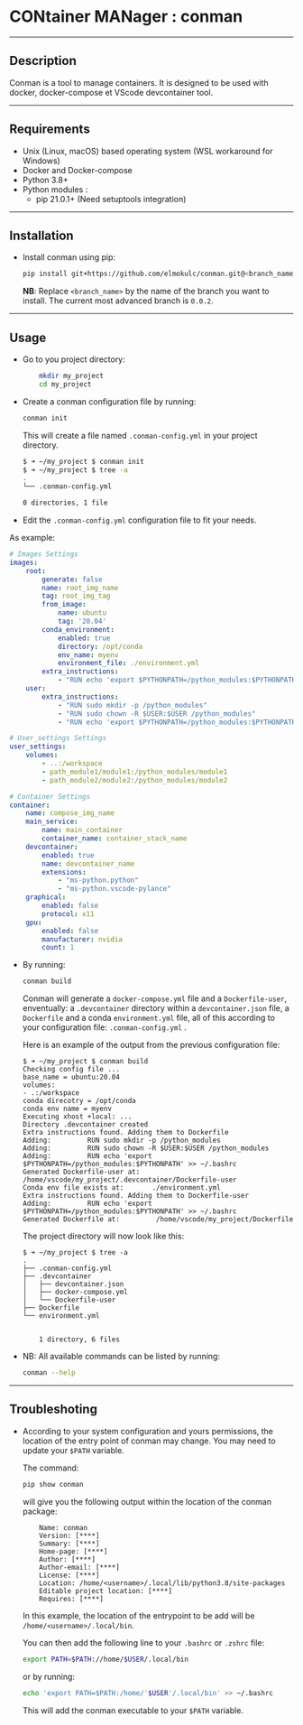 # **CON**tainer **MAN**ager : conman
---

## Description

Conman is a tool to manage containers. It is designed to be used with docker, docker-compose et VScode devcontainer tool.

---

## Requirements 

- Unix (Linux, macOS) based operating system (WSL workaround for Windows)
- Docker and Docker-compose
- Python 3.8+
- Python modules :
    - pip 21.0.1+ (Need setuptools integration)

---

## Installation

- Install conman using pip:

    ```bash
    pip install git+https://github.com/elmokulc/conman.git@<branch_name>
    ```

    **NB**: Replace `<branch_name>` by the name of the branch you want to install. The current most advanced branch is `0.0.2`.

---

## Usage

- Go to you project directory:

    ```bash
        mkdir my_project
        cd my_project
    ```
- Create a conman configuration file by running:

    ```bash
    conman init
    ```

    This will create a file named `.conman-config.yml` in your project directory.

    ```bash
    $ ➜ ~/my_project $ conman init
    $ ➜ ~/my_project $ tree -a
    .
    └── .conman-config.yml

    0 directories, 1 file
    ```
- Edit the `.conman-config.yml` configuration file to fit your needs.

As example:

```yml 
# Images Settings
images:
    root:
        generate: false
        name: root_img_name
        tag: root_img_tag
        from_image:
            name: ubuntu
            tag: '20.04'
        conda_environment:
            enabled: true
            directory: /opt/conda
            env_name: myenv
            environment_file: ./environment.yml
        extra_instructions: 
            - "RUN echo 'export $PYTHONPATH=/python_modules:$PYTHONPATH' >> ~/.bashrc"
    user:
        extra_instructions:
            - "RUN sudo mkdir -p /python_modules"
            - "RUN sudo chown -R $USER:$USER /python_modules"
            - "RUN echo 'export $PYTHONPATH=/python_modules:$PYTHONPATH' >> ~/.bashrc"

# User_settings Settings
user_settings:
    volumes: 
        - ..:/workspace
        - path_module1/module1:/python_modules/module1
        - path_module2/module2:/python_modules/module2

# Container Settings
container:
    name: compose_img_name
    main_service:
        name: main_container
        container_name: container_stack_name
    devcontainer:
        enabled: true
        name: devcontainer_name
        extensions: 
            - "ms-python.python"
            - "ms-python.vscode-pylance"
    graphical:
        enabled: false
        protocol: x11
    gpu:
        enabled: false
        manufacturer: nvidia
        count: 1
```

- By running: 
    
    ```bash
    conman build
    ```

    Conman will generate a `docker-compose.yml` file and a `Dockerfile-user`, enventually: a `.devcontainer` directory within a `devcontainer.json` file, a `Dockerfile` and a conda `environment.yml` file, all of this according to your configuration file: `.conman-config.yml` .

    Here is an example of the output from the previous configuration file:

    ```console
    $ ➜ ~/my_project $ conman build
    Checking config file ...
    base_name = ubuntu:20.04
    volumes:
    - .:/workspace
    conda direcotry = /opt/conda
    conda env name = myenv
    Executing xhost +local: ...
    Directory .devcontainer created
    Extra instructions found. Adding them to Dockerfile
    Adding:         RUN sudo mkdir -p /python_modules
    Adding:         RUN sudo chown -R $USER:$USER /python_modules
    Adding:         RUN echo 'export $PYTHONPATH=/python_modules:$PYTHONPATH' >> ~/.bashrc
    Generated Dockerfile-user at:    /home/vscode/my_project/.devcontainer/Dockerfile-user
    Conda env file exists at:       ./environment.yml
    Extra instructions found. Adding them to Dockerfile-user
    Adding:         RUN echo 'export $PYTHONPATH=/python_modules:$PYTHONPATH' >> ~/.bashrc
    Generated Dockerfile at:         /home/vscode/my_project/Dockerfile
    ```
    The project directory will now look like this:
    ```console
    $ ➜ ~/my_project $ tree -a
    .
    ├── .conman-config.yml
    ├── .devcontainer
    │   ├── devcontainer.json
    │   ├── docker-compose.yml
    │   └── Dockerfile-user
    ├── Dockerfile
    └── environment.yml


        1 directory, 6 files   
    ``` 

- NB:  All available commands can be listed by running:

    ```bash
    conman --help
    ```
---

## Troubleshoting

- According to your system configuration and yours permissions, the location of the entry point of conman may change.
You may need to update your `$PATH` variable.

    The command:

    ```bash
    pip show conman
    ```
    
    will give you the following output within the location of the conman package:
    ```console hl_lines="1"
        Name: conman
        Version: [****]
        Summary: [****]
        Home-page: [****]
        Author: [****]
        Author-email: [****]
        License: [****]
        Location: /home/<username>/.local/lib/python3.8/site-packages
        Editable project location: [****]
        Requires: [****]
    ```
    In this example, the location of the entrypoint to be add will be `/home/<username>/.local/bin`.

    You can then add the following line to your `.bashrc` or `.zshrc` file:

    ```bash
    export PATH=$PATH://home/$USER/.local/bin
    ```

    or by running:

    ```bash
    echo 'export PATH=$PATH:/home/'$USER'/.local/bin' >> ~/.bashrc
    ```


    This will add the conman executable to your `$PATH` variable.
